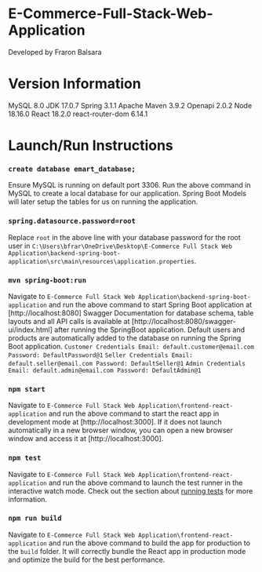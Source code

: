 # E-Commerce-Full-Stack-Web-Application
Developed by Fraron Balsara

# Version Information

MySQL 8.0
JDK 17.0.7
Spring 3.1.1
Apache Maven 3.9.2
Openapi 2.0.2
Node 18.16.0
React 18.2.0
react-router-dom 6.14.1

# Launch/Run Instructions

### `create database emart_database;`
Ensure MySQL is running on default port 3306. Run the above command in MySQL to create a local database for our application. Spring Boot Models will later setup the tables for us on running the application.

### `spring.datasource.password=root`
Replace `root` in the above line with your database password for the root user in `C:\Users\bfrar\OneDrive\Desktop\E-Commerce Full Stack Web Application\backend-spring-boot-application\src\main\resources\application.properties`.

### `mvn spring-boot:run`
Navigate to `E-Commerce Full Stack Web Application\backend-spring-boot-application` and run the above command to start Spring Boot application at [http://localhost:8080]
Swagger Documentation for database schema, table layouts and all API calls is available at [http://localhost:8080/swagger-ui/index.html] after running the SpringBoot application.
Default users and products are automatically added to the database on running the Spring Boot application.
`Customer Credentials
Email: default.customer@email.com
Password: DefaultPassword@1`
`Seller Credentials
Email: default.seller@email.com
Password: DefaultSeller@1`
`Admin Credentials
Email: default.admin@email.com
Password: DefaultAdmin@1`

### `npm start`
Navigate to `E-Commerce Full Stack Web Application\frontend-react-application` and run the above command to start the react app in development mode at [http://localhost:3000]. If it does not launch automatically in a new browser window, you can open a new browser window and access it at [http://localhost:3000].

### `npm test`
Navigate to `E-Commerce Full Stack Web Application\frontend-react-application` and run the above command to launch the test runner in the interactive watch mode. Check out the section about [running tests](https://facebook.github.io/create-react-app/docs/running-tests) for more information.

### `npm run build`
Navigate to `E-Commerce Full Stack Web Application\frontend-react-application` and run the above command to build the app for production to the `build` folder. It will correctly bundle the React app in production mode and optimize the build for the best performance.
